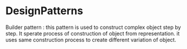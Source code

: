 # DesignPatterns
Builder pattern : this pattern is used to construct complex object step by step.
It sperate process of construction of object from representation.
it uses same construction process to create different variation of object.

